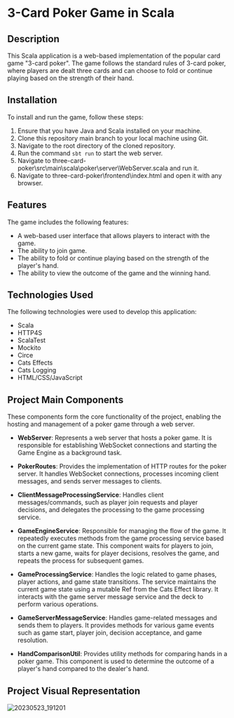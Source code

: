 # 3-Card Poker Game in Scala

## Description

This Scala application is a web-based implementation of the popular card game "3-card poker". The game follows the standard rules of 3-card poker, where players are dealt three cards and can choose to fold or continue playing based on the strength of their hand.

## Installation

To install and run the game, follow these steps:

1. Ensure that you have Java and Scala installed on your machine.
2. Clone this repository main branch to your local machine using Git.
3. Navigate to the root directory of the cloned repository.
4. Run the command `sbt run` to start the web server.
5. Navigate to three-card-poker\src\main\scala\poker\server\WebServer.scala and run it.
6. Navigate to three-card-poker\frontend\index.html and open it with any browser.

## Features

The game includes the following features:

- A web-based user interface that allows players to interact with the game.
- The ability to join game.
- The ability to fold or continue playing based on the strength of the player's hand.
- The ability to view the outcome of the game and the winning hand.

## Technologies Used

The following technologies were used to develop this application:

- Scala
- HTTP4S
- ScalaTest
- Mockito
- Circe
- Cats Effects
- Cats Logging
- HTML/CSS/JavaScript

## Project Main Components
These components form the core functionality of the project, enabling the hosting and management of a poker game through a web server.

- **WebServer**: Represents a web server that hosts a poker game. It is responsible for establishing WebSocket connections and starting the Game Engine as a background task.

- **PokerRoutes**: Provides the implementation of HTTP routes for the poker server. It handles WebSocket connections, processes incoming client messages, and sends server messages to clients.

- **ClientMessageProcessingService**: Handles client messages/commands, such as player join requests and player decisions, and delegates the processing to the game processing service.

- **GameEngineService**: Responsible for managing the flow of the game. It repeatedly executes methods from the game processing service based on the current game state. This component waits for players to join, starts a new game, waits for player decisions, resolves the game, and repeats the process for subsequent games.

- **GameProcessingService**: Handles the logic related to game phases, player actions, and game state transitions. The service maintains the current game state using a mutable Ref from the Cats Effect library. It interacts with the game server message service and the deck to perform various operations.

- **GameServerMessageService**: Handles game-related messages and sends them to players. It provides methods for various game events such as game start, player join, decision acceptance, and game resolution.

- **HandComparisonUtil**: Provides utility methods for comparing hands in a poker game. This component is used to determine the outcome of a player's hand compared to the dealer's hand.

## Project Visual Representation

![20230523_191201](https://github.com/KirillTopchy/ThreeCardPoker/assets/89339107/f0f126c2-8f55-4025-8820-7e60230009aa)

